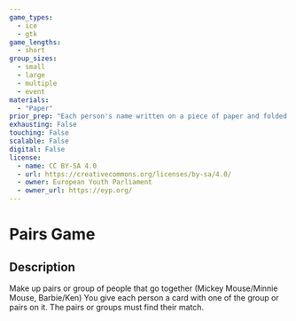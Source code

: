 ```yaml
---
game_types:
  - ice
  - gtk
game_lengths:
  - short
group_sizes:
  - small
  - large
  - multiple
  - event
materials:
  - "Paper"
prior_prep: "Each person's name written on a piece of paper and folded. All pieces of paper in a container"
exhausting: False
touching: False
scalable: False
digital: False
license:
  - name: CC BY-SA 4.0
  - url: https://creativecommons.org/licenses/by-sa/4.0/
  - owner: European Youth Parliament
  - owner_url: https://eyp.org/
---
```

# Pairs Game

## Description
Make up pairs or group of people that go together (Mickey Mouse/Minnie Mouse, Barbie/Ken) You give each person a card with one of the group or pairs on it. The pairs or groups must find their match.
